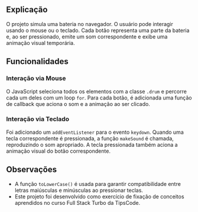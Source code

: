 ## Explicação
O projeto simula uma bateria no navegador. O usuário pode interagir usando o mouse ou o teclado. Cada botão representa uma parte da bateria e, ao ser pressionado, emite um som correspondente e exibe uma animação visual temporária.

## Funcionalidades

### Interação via Mouse
O JavaScript seleciona todos os elementos com a classe `.drum` e percorre cada um deles com um loop `for`. Para cada botão, é adicionada uma função de callback que aciona o som e a animação ao ser clicado.

### Interação via Teclado
Foi adicionado um `addEventListener` para o evento `keydown`. Quando uma tecla correspondente é pressionada, a função `makeSound` é chamada, reproduzindo o som apropriado. A tecla pressionada também aciona a animação visual do botão correspondente.

## Observações
- A função `toLowerCase()` é usada para garantir compatibilidade entre letras maiúsculas e minúsculas ao pressionar teclas.
- Este projeto foi desenvolvido como exercício de fixação de conceitos aprendidos no curso Full Stack Turbo da TipsCode.
